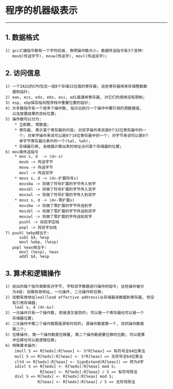 # **程序的机器级表示**
***



## **1. 数据格式**
    1) gcc汇编指令都有一个字符后缀, 表明操作数大小; 数据传送指令有3个变种:
       movb(传送字节), movw(传送字), movl(传送双字);



## **2. 访问信息**
    1) 一个IA32的CPU包含一组8个存储32位值的寄存器; 这些寄存器用来存储整数数
       据和指针;
    2) eax, ecx, edx, ebx, esi, edi是通用寄存器, 对它们的使用没有限制;
    3) esp, ebp保存指向程序栈中重要位置的指针;
    4) 大多数指令有一个或多个操作数, 指示出执行一个操作中要引用的源数据值, 
       以及放置结果的目标位置;
    5) 操作数可以分为:
        * 立即数, 常数值;
        * 寄存器, 表示某个寄存器的内容; 对双字操作来说是8个32位寄存器中的一 
          个; 对单字操作来说可以是8个16位寄存器中的一个; 对字节来说可以是8个
          单字节寄存器元素中的一个(%al, %ah);
        * 存储器引用, 会根据计算出来的地址访问某个存储器的位置;
    6) mov类传送指令
        * mov s, d  -> (d<-s)
          movb -> 传送字节
          movw -> 传送字节
          movl -> 传送双字
        * movs s, d -> (d<-扩展符号s)
          movsbw -> 将做了符号扩展的字节传入到字
          movsbl -> 将做了符号扩展的字节传入双字
          movswl -> 将做了符号扩展的字传入到双字
        * movz s, d -> (d<-零扩展s)
          movzbw -> 将做了零扩展的字节传送到字
          movzbl -> 将做了零扩展的字节传送到双字
          movzwl -> 将做了零扩展的字传送到双字
          pushl -> 将双字压栈
          popl -> 将双字出栈
    7) pushl %ebp相当于:
          subl $4, %esp
          movl %ebp, (%esp)
       popl %eax相当于:
          movl (%esp), %eax
          addl $4, %esp



## **3. 算术和逻辑操作**
    1) 给出的每个指令类都有对字节, 字和双字数据进行操作的指令; 这些操作被分
       为4组: 加载有效地址, 一元操作, 二元操作和位移;
    2) 加载有效地址leal(load effective address)从存储器读数据到寄存器, 但没
       有引用存储器;
        leal s, d (d<-&s)
    3) 一元操作只有一个操作数, 即是源又是目的; 可以是一个寄存器也可以是一个
       存储器位置;
    4) 二元操作中第二个操作数既是源有时目的; 源操作数是第一个, 目的操作数是
       第二个;
    5) 位移操作, 第一个操作数是位移量, 第二个操作数是要位移的位数; 可以是算
       术位移也可以是逻辑位移;
    6) 特殊算术操作:
        imull S => R[%edx]:R[%eax] <- S*R[%eax] => 有符号全64位乘法
        mull S => R[%edx]:R[%eax] <- S*R[%eax] => 无符号全64位乘法
        cltd => R[%edx]:R[%eax] <- SignExtend(R[%eax]) => 转为4字
        idivl S => R[%edx] <- R[%edx]:R[%eax] mod S;
                   R[%eax] <- R[%edx]:R[%eax] / S => 有符号除法
        divl S => R[%edx] <- R[%edx]:R[%eax] mod S;
                  R[%eax] <- R[%edx]:R[%eax] / S => 无符号除法
